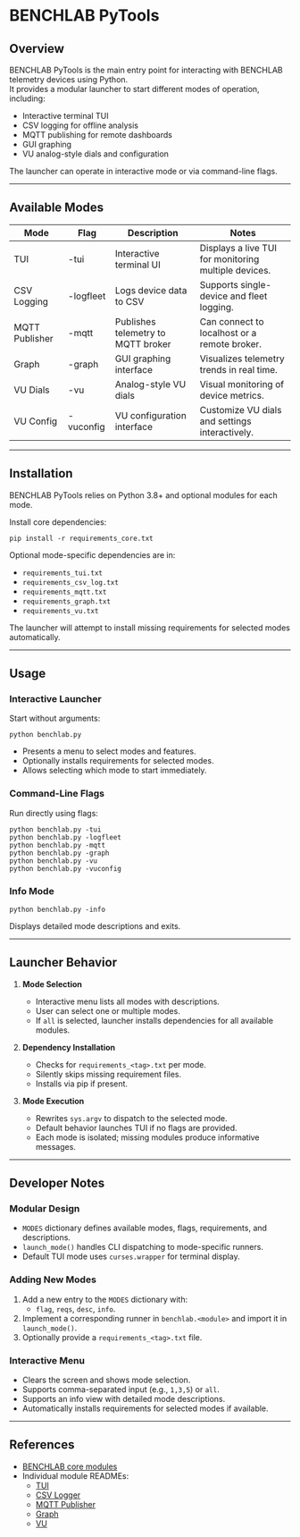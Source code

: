 # BENCHLAB PyTools

## Overview

BENCHLAB PyTools is the main entry point for interacting with BENCHLAB telemetry devices using Python.  
It provides a modular launcher to start different modes of operation, including:

- Interactive terminal TUI
- CSV logging for offline analysis
- MQTT publishing for remote dashboards
- GUI graphing
- VU analog-style dials and configuration

The launcher can operate in interactive mode or via command-line flags.

---

## Available Modes

| Mode | Flag | Description | Notes |
|------|------|------------|-------|
| TUI | -tui | Interactive terminal UI | Displays a live TUI for monitoring multiple devices. |
| CSV Logging | -logfleet | Logs device data to CSV | Supports single-device and fleet logging. |
| MQTT Publisher | -mqtt | Publishes telemetry to MQTT broker | Can connect to localhost or a remote broker. |
| Graph | -graph | GUI graphing interface | Visualizes telemetry trends in real time. |
| VU Dials | -vu | Analog-style VU dials | Visual monitoring of device metrics. |
| VU Config | -vuconfig | VU configuration interface | Customize VU dials and settings interactively. |

---

## Installation

BENCHLAB PyTools relies on Python 3.8+ and optional modules for each mode.  

Install core dependencies:

```
pip install -r requirements_core.txt
```

Optional mode-specific dependencies are in:

- `requirements_tui.txt`
- `requirements_csv_log.txt`
- `requirements_mqtt.txt`
- `requirements_graph.txt`
- `requirements_vu.txt`

The launcher will attempt to install missing requirements for selected modes automatically.

---

## Usage

### Interactive Launcher

Start without arguments:

```
python benchlab.py
```

- Presents a menu to select modes and features.
- Optionally installs requirements for selected modes.
- Allows selecting which mode to start immediately.

### Command-Line Flags

Run directly using flags:

```
python benchlab.py -tui
python benchlab.py -logfleet
python benchlab.py -mqtt
python benchlab.py -graph
python benchlab.py -vu
python benchlab.py -vuconfig
```

### Info Mode

```
python benchlab.py -info
```

Displays detailed mode descriptions and exits.

---

## Launcher Behavior

1. **Mode Selection**
   - Interactive menu lists all modes with descriptions.
   - User can select one or multiple modes.
   - If `all` is selected, launcher installs dependencies for all available modules.

2. **Dependency Installation**
   - Checks for `requirements_<tag>.txt` per mode.
   - Silently skips missing requirement files.
   - Installs via pip if present.

3. **Mode Execution**
   - Rewrites `sys.argv` to dispatch to the selected mode.
   - Default behavior launches TUI if no flags are provided.
   - Each mode is isolated; missing modules produce informative messages.

---

## Developer Notes

### Modular Design

- `MODES` dictionary defines available modes, flags, requirements, and descriptions.
- `launch_mode()` handles CLI dispatching to mode-specific runners.
- Default TUI mode uses `curses.wrapper` for terminal display.

### Adding New Modes

1. Add a new entry to the `MODES` dictionary with:
   - `flag`, `reqs`, `desc`, `info`.
2. Implement a corresponding runner in `benchlab.<module>` and import it in `launch_mode()`.
3. Optionally provide a `requirements_<tag>.txt` file.

### Interactive Menu

- Clears the screen and shows mode selection.
- Supports comma-separated input (e.g., `1,3,5`) or `all`.
- Supports an info view with detailed mode descriptions.
- Automatically installs requirements for selected modes if available.

---

## References

- [BENCHLAB core modules](https://github.com/<your-org>/benchlab/tree/main/benchlab/core)  
- Individual module READMEs:
  - [TUI](../tui/README.md)
  - [CSV Logger](../csv_log/README.md)
  - [MQTT Publisher](../mqtt/README.md)
  - [Graph](../graph/README.md)
  - [VU](../vu/README.md)
